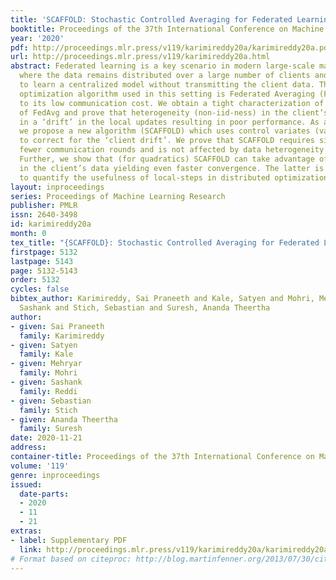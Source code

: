 ```yaml
---
title: 'SCAFFOLD: Stochastic Controlled Averaging for Federated Learning'
booktitle: Proceedings of the 37th International Conference on Machine Learning
year: '2020'
pdf: http://proceedings.mlr.press/v119/karimireddy20a/karimireddy20a.pdf
url: http://proceedings.mlr.press/v119/karimireddy20a.html
abstract: Federated learning is a key scenario in modern large-scale machine learning
  where the data remains distributed over a large number of clients and the task is
  to learn a centralized model without transmitting the client data. The standard
  optimization algorithm used in this setting is Federated Averaging (FedAvg) due
  to its low communication cost. We obtain a tight characterization of the convergence
  of FedAvg and prove that heterogeneity (non-iid-ness) in the client’s data results
  in a ‘drift’ in the local updates resulting in poor performance. As a solution,
  we propose a new algorithm (SCAFFOLD) which uses control variates (variance reduction)
  to correct for the ‘client drift’. We prove that SCAFFOLD requires significantly
  fewer communication rounds and is not affected by data heterogeneity or client sampling.
  Further, we show that (for quadratics) SCAFFOLD can take advantage of similarity
  in the client’s data yielding even faster convergence. The latter is the first result
  to quantify the usefulness of local-steps in distributed optimization.
layout: inproceedings
series: Proceedings of Machine Learning Research
publisher: PMLR
issn: 2640-3498
id: karimireddy20a
month: 0
tex_title: "{SCAFFOLD}: Stochastic Controlled Averaging for Federated Learning"
firstpage: 5132
lastpage: 5143
page: 5132-5143
order: 5132
cycles: false
bibtex_author: Karimireddy, Sai Praneeth and Kale, Satyen and Mohri, Mehryar and Reddi,
  Sashank and Stich, Sebastian and Suresh, Ananda Theertha
author:
- given: Sai Praneeth
  family: Karimireddy
- given: Satyen
  family: Kale
- given: Mehryar
  family: Mohri
- given: Sashank
  family: Reddi
- given: Sebastian
  family: Stich
- given: Ananda Theertha
  family: Suresh
date: 2020-11-21
address: 
container-title: Proceedings of the 37th International Conference on Machine Learning
volume: '119'
genre: inproceedings
issued:
  date-parts:
  - 2020
  - 11
  - 21
extras:
- label: Supplementary PDF
  link: http://proceedings.mlr.press/v119/karimireddy20a/karimireddy20a-supp.pdf
# Format based on citeproc: http://blog.martinfenner.org/2013/07/30/citeproc-yaml-for-bibliographies/
---
```


